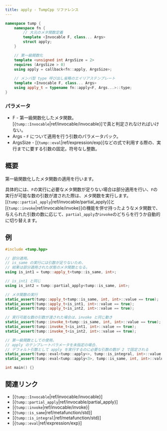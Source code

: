 ```yaml
---
title: apply - TumpCpp リファレンス
---
```


```cpp
namespace tump {
    namespace fn {
        // 大元のメタ関数定義
        template <Invocable F, class... Args>
        struct apply;
    }

    // 第一級関数化
    template <unsigned int ArgsSize = 2>
    requires (ArgsSize > 0)
    using apply = callback<fn::apply, ArgsSize>;
    
    // メンバ型 type 呼び出し省略のエイリアステンプレート
    template <Invocable F, class... Args>
    using apply_t = typename fn::apply<F, Args...>::type;
}
```

### パラメータ

- F - 第一級関数化したメタ関数。[{`tump::Invocable`|ref/invocable/invocable}]で真と判定されなければいけない。
- Args - `F` について適用を行う引数のパラメータパック。
- ArgsSize - [{`tump::eval`|ref/expression/exp}]などの式で利用する際の、実行までに要する引数の固定。符号なし整数。

## 概要

第一級関数化したメタ関数の適用を行います。  

具体的には、`F`の実行に必要なメタ関数が足りない場合は部分適用を行い、`F`の実行が可能な数の引数が渡された際は、メタ関数を実行します。  
[{`tump::partial_apply`|ref/invocable/partial_apply}]と[{`tump::invoke`|ref/invocable/invoke}]の機能を併せ持ったようなメタ関数で、与えられた引数の数に応じて、`partial_apply`か`invoke`のどちらを行うか自動的に切り替えます。

## 例

```cpp
#include <tump.hpp>

// 部分適用。
// is_same の実行には引数が足りないため、
// 結果は部分適用された状態のメタ関数となる。
using is_int1 = tump::apply_t<tump::is_same, int>;

// is_int1 と同じ
using is_int2 = tump::partial_apply<tump::is_same, int>;

// メタ関数の実行
static_assert(tump::apply_t<tump::is_same, int, int>::value == true);
static_assert(tump::apply_t<is_int1, int>::value == true);
static_assert(tump::apply_t<is_int2, int>::value == true);

// 実行可能な数の引数が渡された場合は、invoke と同じ動き
static_assert(tump::invoke_t<tump::is_same, int, int>::value == true);
static_assert(tump::invoke_t<is_int1, int>::value == true);
static_assert(tump::invoke_t<is_int2, int>::value == true);

// 第一級関数としての使用。
// apply のテンプレートパラメータを未指定の場合、
// デフォルト引数として apply を実行するのに必要な引数の数が 2 で固定される
static_assert(tump::eval<tump::apply<>, tump::is_integral, int>::value == true);
static_assert(tump::eval<tump::apply<3>, tump::is_same, int, int>::value == true);

int main() {}
```

## 関連リンク

- [{`tump::Invocable`|ref/invocable/invocable}]
- [{`tump::partial_apply`|ref/invocable/partial_apply}]
- [{`tump::invoke`|ref/invocable/invoke}]
- [{`tump::is_same`|ref/metafunction/std}]
- [{`tump::is_integral`|ref/metafunction/std}]
- [{`tump::eval`|ref/expression/exp}]
